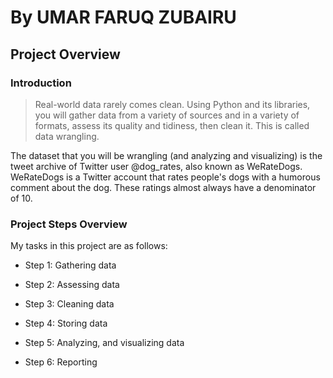 # By UMAR FARUQ ZUBAIRU

## Project Overview
### Introduction
> Real-world data rarely comes clean. Using Python and its libraries, you will gather data from a variety of sources and in a variety of formats, assess its quality and tidiness, then clean it. This is called data wrangling.

The dataset that you will be wrangling (and analyzing and visualizing) is the tweet archive of Twitter user @dog_rates, also known as WeRateDogs. WeRateDogs is a Twitter account that rates people's dogs with a humorous comment about the dog. These ratings almost always have a denominator of 10.

### Project Steps Overview
My tasks in this project are as follows:
- Step 1: Gathering data

- Step 2: Assessing data

- Step 3: Cleaning data

- Step 4: Storing data

- Step 5: Analyzing, and visualizing data

- Step 6: Reporting
